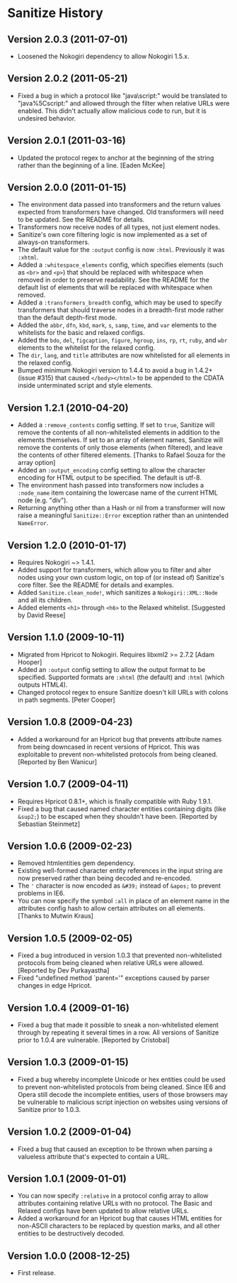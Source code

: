 Sanitize History
================================================================================

Version 2.0.3 (2011-07-01)
--------------------------

  * Loosened the Nokogiri dependency to allow Nokogiri 1.5.x.


Version 2.0.2 (2011-05-21)
--------------------------

  * Fixed a bug in which a protocol like "java\script:" would be translated to
    "java%5Cscript:" and allowed through the filter when relative URLs were
    enabled. This didn't actually allow malicious code to run, but it is
    undesired behavior.


Version 2.0.1 (2011-03-16)
--------------------------

  * Updated the protocol regex to anchor at the beginning of the string rather
    than the beginning of a line. [Eaden McKee]


Version 2.0.0 (2011-01-15)
--------------------------

  * The environment data passed into transformers and the return values expected
    from transformers have changed. Old transformers will need to be updated.
    See the README for details.
  * Transformers now receive nodes of all types, not just element nodes.
  * Sanitize's own core filtering logic is now implemented as a set of always-on
    transformers.
  * The default value for the `:output` config is now `:html`. Previously it was
    `:xhtml`.
  * Added a `:whitespace_elements` config, which specifies elements (such as
    `<br>` and `<p>`) that should be replaced with whitespace when removed in
    order to preserve readability. See the README for the default list of
    elements that will be replaced with whitespace when removed.
  * Added a `:transformers_breadth` config, which may be used to specify
    transformers that should traverse nodes in a breadth-first mode rather than
    the default depth-first mode.
  * Added the `abbr`, `dfn`, `kbd`, `mark`, `s`, `samp`, `time`, and `var`
    elements to the whitelists for the basic and relaxed configs.
  * Added the `bdo`, `del`, `figcaption`, `figure`, `hgroup`, `ins`, `rp`, `rt`,
    `ruby`, and `wbr` elements to the whitelist for the relaxed config.
  * The `dir`, `lang`, and `title` attributes are now whitelisted for all
    elements in the relaxed config.
  * Bumped minimum Nokogiri version to 1.4.4 to avoid a bug in 1.4.2+
    (issue #315) that caused `</body></html>` to be appended to the CDATA inside
    unterminated script and style elements.


Version 1.2.1 (2010-04-20)
--------------------------

  * Added a `:remove_contents` config setting. If set to `true`, Sanitize will
    remove the contents of all non-whitelisted elements in addition to the
    elements themselves. If set to an array of element names, Sanitize will
    remove the contents of only those elements (when filtered), and leave the
    contents of other filtered elements. [Thanks to Rafael Souza for the array
    option]
  * Added an `:output_encoding` config setting to allow the character encoding
    for HTML output to be specified. The default is utf-8.
  * The environment hash passed into transformers now includes a `:node_name`
    item containing the lowercase name of the current HTML node (e.g. "div").
  * Returning anything other than a Hash or nil from a transformer will now
    raise a meaningful `Sanitize::Error` exception rather than an unintended
    `NameError`.


Version 1.2.0 (2010-01-17)
--------------------------

  * Requires Nokogiri ~> 1.4.1.
  * Added support for transformers, which allow you to filter and alter nodes
    using your own custom logic, on top of (or instead of) Sanitize's core
    filter. See the README for details and examples.
  * Added `Sanitize.clean_node!`, which sanitizes a `Nokogiri::XML::Node` and
    all its children.
  * Added elements `<h1>` through `<h6>` to the Relaxed whitelist. [Suggested by
    David Reese]


Version 1.1.0 (2009-10-11)
--------------------------

  * Migrated from Hpricot to Nokogiri. Requires libxml2 >= 2.7.2 [Adam Hooper]
  * Added an `:output` config setting to allow the output format to be
    specified. Supported formats are `:xhtml` (the default) and `:html` (which
    outputs HTML4).
  * Changed protocol regex to ensure Sanitize doesn't kill URLs with colons in
    path segments. [Peter Cooper]


Version 1.0.8 (2009-04-23)
--------------------------

  * Added a workaround for an Hpricot bug that prevents attribute names from
    being downcased in recent versions of Hpricot. This was exploitable to
    prevent non-whitelisted protocols from being cleaned. [Reported by Ben
    Wanicur]


Version 1.0.7 (2009-04-11)
--------------------------

  * Requires Hpricot 0.8.1+, which is finally compatible with Ruby 1.9.1.
  * Fixed a bug that caused named character entities containing digits (like
    `&sup2;`) to be escaped when they shouldn't have been. [Reported by
    Sebastian Steinmetz]


Version 1.0.6 (2009-02-23)
--------------------------

  * Removed htmlentities gem dependency.
  * Existing well-formed character entity references in the input string are now
    preserved rather than being decoded and re-encoded.
  * The `'` character is now encoded as `&#39;` instead of `&apos;` to prevent
    problems in IE6.
  * You can now specify the symbol `:all` in place of an element name in the
    attributes config hash to allow certain attributes on all elements. [Thanks
    to Mutwin Kraus]


Version 1.0.5 (2009-02-05)
--------------------------

  * Fixed a bug introduced in version 1.0.3 that prevented non-whitelisted
    protocols from being cleaned when relative URLs were allowed. [Reported by
    Dev Purkayastha]
  * Fixed "undefined method `parent='" exceptions caused by parser changes in
    edge Hpricot.


Version 1.0.4 (2009-01-16)
--------------------------

  * Fixed a bug that made it possible to sneak a non-whitelisted element through
    by repeating it several times in a row. All versions of Sanitize prior to
    1.0.4 are vulnerable. [Reported by Cristobal]


Version 1.0.3 (2009-01-15)
--------------------------

  * Fixed a bug whereby incomplete Unicode or hex entities could be used to
    prevent non-whitelisted protocols from being cleaned. Since IE6 and Opera
    still decode the incomplete entities, users of those browsers may be
    vulnerable to malicious script injection on websites using versions of
    Sanitize prior to 1.0.3.


Version 1.0.2 (2009-01-04)
--------------------------

  * Fixed a bug that caused an exception to be thrown when parsing a valueless
    attribute that's expected to contain a URL.


Version 1.0.1 (2009-01-01)
--------------------------

  * You can now specify `:relative` in a protocol config array to allow
    attributes containing relative URLs with no protocol. The Basic and Relaxed
    configs have been updated to allow relative URLs.
  * Added a workaround for an Hpricot bug that causes HTML entities for
    non-ASCII characters to be replaced by question marks, and all other
    entities to be destructively decoded.


Version 1.0.0 (2008-12-25)
--------------------------

  * First release.
